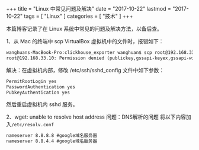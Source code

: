 +++
title = "Linux 中常见问题及解决"
date = "2017-10-22"
lastmod = "2017-10-22"
tags = [
    "Linux"
]
categories = [
    "技术"
]
+++

本篇博客记录了在 Linux 系统中常见的问题及解决方法，以备后查。

<!--more-->

1、从 Mac 的终端中 scp VirtualBox 虚拟机中的文件时，报错如下：
```markdown
wanghuans-MacBook-Pro:clickhouse_exporter wanghuan$ scp root@192.168.33.10:/vagrant/clickhouse_exporter ./
root@192.168.33.10: Permission denied (publickey,gssapi-keyex,gssapi-with-mic).
```
解决：在虚拟机内部，修改 /etc/ssh/sshd_config 文件中如下参数：
```markdown
PermitRootLogin yes
PasswordAuthentication yes
PubkeyAuthentication yes
```
然后重启虚拟机内 sshd 服务。

2、wget: unable to resolve host address
问题：DNS解析的问题
将以下内容加入`/etc/resolv.conf`
```markdown
nameserver 8.8.8.8 #google域名服务器
nameserver 8.8.4.4 #google域名服务器
```
